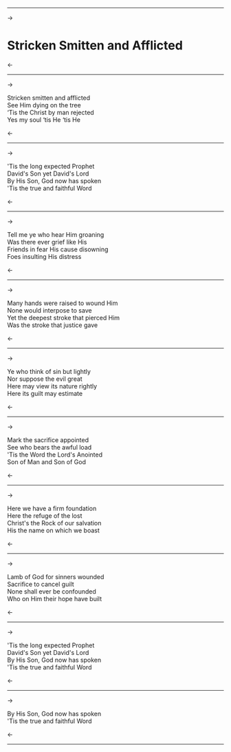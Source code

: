 ***
->
# Stricken Smitten and Afflicted

<-
***
->

Stricken smitten and afflicted  
See Him dying on the tree  
‘Tis the Christ by man rejected  
Yes my soul ‘tis He ‘tis He  

<-
***
->

'Tis the long expected Prophet  
David's Son yet David's Lord  
By His Son, God now has spoken  
'Tis the true and faithful Word  

<-
***
->

Tell me ye who hear Him groaning  
Was there ever grief like His  
Friends in fear His cause disowning  
Foes insulting His distress  

<-
***
->

Many hands were raised to wound Him  
None would interpose to save  
Yet the deepest stroke that pierced Him  
Was the stroke that justice gave  

<-
***
->

Ye who think of sin but lightly  
Nor suppose the evil great  
Here may view its nature rightly  
Here its guilt may estimate  

<-
***
->

Mark the sacrifice appointed  
See who bears the awful load  
'Tis the Word the Lord's Anointed  
Son of Man and Son of God  

<-
***
->

Here we have a firm foundation  
Here the refuge of the lost  
Christ's the Rock of our salvation  
His the name on which we boast  

<-
***
->

Lamb of God for sinners wounded  
Sacrifice to cancel guilt  
None shall ever be confounded  
Who on Him their hope have built  

<-
***
->

'Tis the long expected Prophet  
David's Son yet David's Lord  
By His Son, God now has spoken  
'Tis the true and faithful Word  

<-
***
->

By His Son, God now has spoken  
'Tis the true and faithful Word  

<-
***
